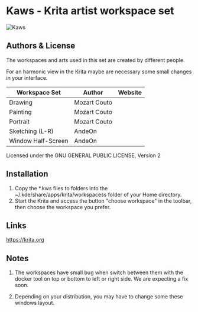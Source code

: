 Kaws - Krita artist workspace set
=================================
![Kaws](https://github.com/andeon/Kaws/blob/master/screenshot.jpg)

Authors & License
-----------------

The workspaces and arts used in this set are created by different people.

For an harmonic view in the Krita maybe are necessary some small changes in your interface.


| Workspace Set       |  Author               | Website
| ----------------    | --------------------- | -------------------------------------
| Drawing             | Mozart Couto          |
| Painting            | Mozart Couto          |
| Portrait            | Mozart Couto          |
| Sketching (L-R)     | AndeOn                | 
| Window Half-Screen  | AndeOn                | 

Licensed under the GNU GENERAL PUBLIC LICENSE, Version 2

Installation
------------
1. Copy the *.kws files to folders into the ~/.kde/share/apps/krita/workspacess folder of your Home directory.
2. Start the Krita and access the button "choose workspace" in the toolbar, then choose the workspace you prefer.

Links
-----
https://krita.org

Notes
-----
1. The workspaces have small bug when switch between them with the docker tool on top or bottom to left or right side. We are expecting a fix soon.

2. Depending on your distribution, you may have to change some these windows layout.

